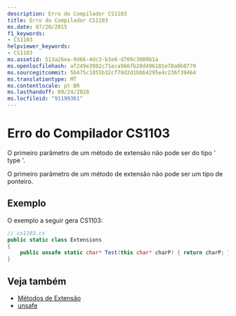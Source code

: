 ```yaml
---
description: Erro do Compilador CS1103
title: Erro do Compilador CS1103
ms.date: 07/20/2015
f1_keywords:
- CS1103
helpviewer_keywords:
- CS1103
ms.assetid: 513a26ea-9d66-4dc3-b3e6-d709c3089b1a
ms.openlocfilehash: af249e3982c71eca966fb28d496181e78a0b0770
ms.sourcegitcommit: 5b475c1855b32cf78d2d1bbb4295e4c236f39464
ms.translationtype: MT
ms.contentlocale: pt-BR
ms.lasthandoff: 09/24/2020
ms.locfileid: "91199361"
---
```

# <a name="compiler-error-cs1103"></a>Erro do Compilador CS1103

O primeiro parâmetro de um método de extensão não pode ser do tipo ' type '.  
  
 O primeiro parâmetro de um método de extensão não pode ser um tipo de ponteiro.  
  
## <a name="example"></a>Exemplo  

 O exemplo a seguir gera CS1103:  
  
```csharp  
// cs1103.cs  
public static class Extensions  
{  
    public unsafe static char* Test(this char* charP) { return charP; } // CS1103  
}
```  
  
## <a name="see-also"></a>Veja também

- [Métodos de Extensão](../programming-guide/classes-and-structs/extension-methods.md)
- [unsafe](../language-reference/keywords/unsafe.md)
